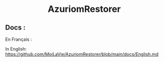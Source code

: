 <h1 align="center">AzuriomRestorer</h1>

## **Docs :**

En Français :

In English:
https://github.com/MoiLaVie/AzuriomRestorer/blob/main/docs/English.md
